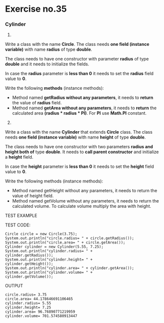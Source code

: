 # Exercise no.35
### Cylinder
1. 
Write a class with the name **Circle**. The class needs **one field (instance variable)** with name **radius** of type **double**.
   
The class needs to have one constructor with parameter **radius** of type **double** and it needs to initialize the fields.
   
In case the **radius** parameter is **less than 0** it needs to set the **radius** field value to **0**. 

Write the following **methods** (instance methods):
- Method named **getRadius without any parameters**, it needs to **return** the value of **radius** field.
- Method named **getArea without any parameters**, it needs to **return** the calculated area **(radius * radius * PI)**. For **PI** use **Math.PI** constant.
2. 
Write a class with the name **Cylinder** that extends **Circle** class. The class needs **one field (instance variable)** with name **height** of type **double**.

The class needs to have one constructor with two parameters **radius and height both of** type **double**. It needs to **call parent constructor** and initialize a **height** field.
   
In case the **height** parameter is **less than 0** it needs to set the **height** field value to **0**. 

Write the following methods (instance methods):
- Method named getHeight without any parameters, it needs to return the value of height field.
- Method named getVolume without any parameters, it needs to return the calculated volume. To calculate volume multiply the area with height.

TEST EXAMPLE  

TEST CODE:
```
Circle circle = new Circle(3.75);
System.out.println("circle.radius= " + circle.getRadius());
System.out.println("circle.area= " + circle.getArea());
Cylinder cylinder = new Cylinder(5.55, 7.25);
System.out.println("cylinder.radius= " +
cylinder.getRadius());
System.out.println("cylinder.height= " +
cylinder.getHeight());
System.out.println("cylinder.area= " + cylinder.getArea());
System.out.println("cylinder.volume= " +
cylinder.getVolume());
```

OUTPUT
```
circle.radius= 3.75
circle.area= 44.178646691106465
cylinder.radius= 5.55
cylinder.height= 7.25
cylinder.area= 96.76890771219959
cylinder.volume= 701.574580913447
```